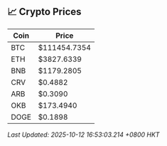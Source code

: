 ## 📈 Crypto Prices

| Coin | Price |
| ---- | ----- |
| BTC | $111454.7354 |
| ETH | $3827.6339 |
| BNB | $1179.2805 |
| CRV | $0.4882 |
| ARB | $0.3090 |
| OKB | $173.4940 |
| DOGE | $0.1898 |

_Last Updated: 2025-10-12 16:53:03.214 +0800 HKT_